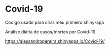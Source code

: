 # Covid-19
Código usado para criar meu primeiro shiny-app

Análise diária de casos/mortes por Covid-19

https://alessandropereira.shinyapps.io/Covid-19/
